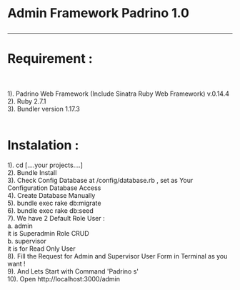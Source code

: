# Admin Framework Padrino 1.0 <hr>
# Requirement :<br/><br/>
1). Padrino Web Framework (Include Sinatra Ruby Web Framework) v.0.14.4<br/>
2). Ruby 2.7.1<br/>
3). Bundler version 1.17.3<br/><br/>
# Instalation :<br/>
1). cd [....your projects....]<br/>
2). Bundle Install<br/>
3). Check Config Database at /config/database.rb , set as Your Configuration Database Access<br/>
4). Create Database Manually<br/>
5). bundle exec rake db:migrate<br/>
6). bundle exec rake db:seed<br/>
7). We have 2 Default Role User :<br/>
a. admin<br/>
it is Superadmin Role CRUD<br/>
b. supervisor<br/>
it is for Read Only User<br/>
8). Fill the Request for Admin and Supervisor User Form in Terminal as you want !<br/>
9). And Lets Start with Command 'Padrino s'<br/>
10). Open http://localhost:3000/admin <br/>
